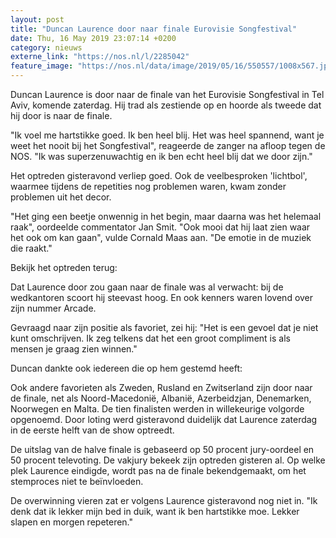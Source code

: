 ```yaml
---
layout: post
title: "Duncan Laurence door naar finale Eurovisie Songfestival"
date: Thu, 16 May 2019 23:07:14 +0200
category: nieuws
externe_link: "https://nos.nl/l/2285042"
feature_image: "https://nos.nl/data/image/2019/05/16/550557/1008x567.jpg"
---
```


<p>Duncan Laurence is door naar de finale van het Eurovisie Songfestival in Tel Aviv, komende zaterdag. Hij trad als zestiende op en hoorde als tweede dat hij door is naar de finale.</p>
<p>"Ik voel me hartstikke goed. Ik ben heel blij. Het was heel spannend, want je weet het nooit bij het Songfestival", reageerde de zanger na afloop tegen de NOS. "Ik was superzenuwachtig en ik ben echt heel blij dat we door zijn."</p>
<p>Het optreden gisteravond verliep goed. Ook de veelbesproken 'lichtbol', waarmee tijdens de repetities nog problemen waren, kwam zonder problemen uit het decor.</p>
<p>"Het ging een beetje onwennig in het begin, maar daarna was het helemaal raak", oordeelde commentator Jan Smit. "Ook mooi dat hij laat zien waar het ook om kan gaan", vulde Cornald Maas aan. "De emotie in de muziek die raakt."</p>
<p>Bekijk het optreden terug:</p>
<p>Dat Laurence door zou gaan naar de finale was al verwacht: bij de wedkantoren scoort hij steevast hoog. En ook kenners waren lovend over zijn nummer Arcade. </p>
<p>Gevraagd naar zijn positie als favoriet, zei hij: "Het is een gevoel dat je niet kunt omschrijven. Ik zeg telkens dat het een groot compliment is als mensen je graag zien winnen."</p>
<p>Duncan dankte ook iedereen die op hem gestemd heeft:</p>
<p>Ook andere favorieten als Zweden, Rusland en Zwitserland zijn door naar de finale, net als Noord-Macedonië, Albanië, Azerbeidzjan, Denemarken, Noorwegen en Malta. De tien finalisten werden in willekeurige volgorde opgenoemd. Door loting werd gisteravond duidelijk dat Laurence zaterdag in de eerste helft van de show optreedt.</p>
<p>De uitslag van de halve finale is gebaseerd op 50 procent jury-oordeel en 50 procent televoting. De vakjury bekeek zijn optreden gisteren al. Op welke plek Laurence eindigde, wordt pas na de finale bekendgemaakt, om het stemproces niet te beïnvloeden.</p>
<p>De overwinning vieren zat er volgens Laurence gisteravond nog niet in. "Ik denk dat ik lekker mijn bed in duik, want ik ben hartstikke moe. Lekker slapen en morgen repeteren."</p>
